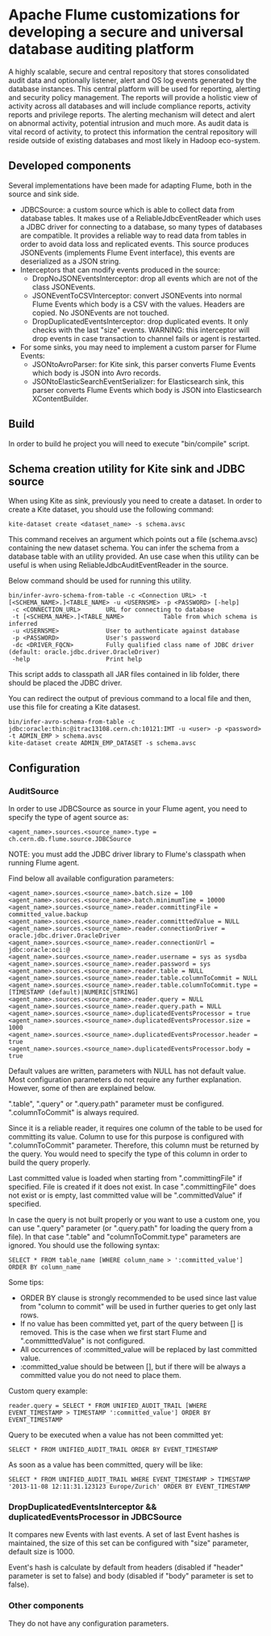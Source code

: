 # Apache Flume customizations for developing a secure and universal database auditing platform

A highly scalable, secure and central repository that stores consolidated audit data and optionally listener, 
alert and OS log events generated by the database instances. This central platform will be used for reporting, 
alerting and security policy management. The reports will provide a holistic view of activity across all databases 
and will include compliance reports, activity reports and privilege reports. The alerting mechanism will 
detect and alert on abnormal activity, potential intrusion and much more. As audit data is vital record of 
activity, to protect this information the central repository will reside outside of existing databases and most 
likely in Hadoop eco-system.

## Developed components

Several implementations have been made for adapting Flume, both in the source and sink side.

* JDBCSource: a custom source which is able to collect data from database tables. It makes use of a ReliableJdbcEventReader which uses a JDBC driver for connecting to a database, so many types of databases are compatible. It provides a reliable way to read data from tables in order to avoid data loss and replicated events. This source produces JSONEvents (implements Flume Event interface), this events are deserialized as a JSON string.
* Interceptors that can modify events produced in the source:
    * DropNoJSONEventsInterceptor: drop all events which are not of the class JSONEvents.
    * JSONEventToCSVInterceptor: convert JSONEvents into normal Flume Events which body is a CSV with the values. Headers are copied. No JSONEvents are not touched.
    * DropDuplicatedEventsInterceptor: drop duplicated events. It only checks with the last "size" events. WARNING: this interceptor will drop events in case transaction to channel fails or agent is restarted.
* For some sinks, you may need to implement a custom parser for Flume Events:
    * JSONtoAvroParser: for Kite sink, this parser converts Flume Events which body is JSON into Avro records.
    * JSONtoElasticSearchEventSerializer: for Elasticsearch sink, this parser converts Flume Events which body is JSON into Elasticsearch XContentBuilder.
    
## Build

In order to build he project you will need to execute "bin/compile" script.

## Schema creation utility for Kite sink and JDBC source 

When using Kite as sink, previously you need to create a dataset. In order to create a Kite dataset, you should use the following command:

```
kite-dataset create <dataset_name> -s schema.avsc
```

This command receives an argument which points out a file (schema.avsc) containing the new dataset schema. You can infer the schema from a database table with an utility provided. An use case when this utility can be useful is when using ReliableJdbcAuditEventReader in the source.

Below command should be used for running this utility.

```
bin/infer-avro-schema-from-table -c <Connection URL> -t [<SCHEMA_NAME>.]<TABLE_NAME> -u <USERNSME> -p <PASSWORD> [-help]
 -c <CONNECTION_URL>       URL for connecting to database
 -t [<SCHEMA_NAME>.]<TABLE_NAME>           Table from which schema is inferred
 -u <USERNSME>             User to authenticate against database
 -p <PASSWORD>             User's password
 -dc <DRIVER_FQCN>         Fully qualified class name of JDBC driver (default: oracle.jdbc.driver.OracleDriver)
 -help                     Print help
```

This script adds to classpath all JAR files contained in lib folder, there should be placed the JDBC driver.

You can redirect the output of previous command to a local file and then, use this file for creating a Kite datasest. 

```
bin/infer-avro-schema-from-table -c jdbc:oracle:thin:@itrac13108.cern.ch:10121:IMT -u <user> -p <password> -t ADMIN_EMP > schema.avsc
kite-dataset create ADMIN_EMP_DATASET -s schema.avsc
```

## Configuration

### AuditSource

In order to use JDBCSource as source in your Flume agent, you need to specify the type of agent source as:

```
<agent_name>.sources.<source_name>.type = ch.cern.db.flume.source.JDBCSource 
```

NOTE: you must add the JDBC driver library to Flume's classpath when running Flume agent.

Find below all available configuration parameters:

```
<agent_name>.sources.<source_name>.batch.size = 100
<agent_name>.sources.<source_name>.batch.minimumTime = 10000
<agent_name>.sources.<source_name>.reader.committingFile = committed_value.backup
<agent_name>.sources.<source_name>.reader.committtedValue = NULL
<agent_name>.sources.<source_name>.reader.connectionDriver = oracle.jdbc.driver.OracleDriver
<agent_name>.sources.<source_name>.reader.connectionUrl = jdbc:oracle:oci:@
<agent_name>.sources.<source_name>.reader.username = sys as sysdba
<agent_name>.sources.<source_name>.reader.password = sys
<agent_name>.sources.<source_name>.reader.table = NULL
<agent_name>.sources.<source_name>.reader.table.columnToCommit = NULL
<agent_name>.sources.<source_name>.reader.table.columnToCommit.type = [TIMESTAMP (default)|NUMERIC|STRING]
<agent_name>.sources.<source_name>.reader.query = NULL
<agent_name>.sources.<source_name>.reader.query.path = NULL
<agent_name>.sources.<source_name>.duplicatedEventsProcessor = true
<agent_name>.sources.<source_name>.duplicatedEventsProcessor.size = 1000
<agent_name>.sources.<source_name>.duplicatedEventsProcessor.header = true
<agent_name>.sources.<source_name>.duplicatedEventsProcessor.body = true
```

Default values are written, parameters with NULL has not default value. Most configuration parameters do not require any further explanation. However, some of then are explained below.

".table", ".query" or ".query.path" parameter must be configured. ".columnToCommit" is always required.

Since it is a reliable reader, it requires one column of the table to be used for committing its value. Column to use for this purpose is configured with ".columnToCommit" parameter. Therefore, this column must be returned by the query. You would need to specify the type of this column in order to build the query properly. 

Last committed value is loaded when starting from ".committingFile" if specified. File is created if it does not exist. In case ".committingFile" does not exist or is empty, last committed value will be ".committedValue" if specified.

In case the query is not built properly or you want to use a custom one, you can use ".query" parameter (or ".query.path" for loading the query from a file). In that case ".table" and "columnToCommit.type" parameters are ignored. You should use the following syntax:

```
SELECT * FROM table_name [WHERE column_name > ':committed_value'] ORDER BY column_name
```

Some tips:
* ORDER BY clause is strongly recommended to be used since last value from "column to commit" will be used in further queries to get only last rows.
* If no value has been committed yet, part of the query between [] is removed. This is the case when we first start Flume and  ".committtedValue" is not configured.
* All occurrences of :committed_value will be replaced by last committed value.
* :committed_value should be between [], but if there will be always a committed value you do not need to place them.

Custom query example:

```
reader.query = SELECT * FROM UNIFIED_AUDIT_TRAIL [WHERE EVENT_TIMESTAMP > TIMESTAMP ':committed_value'] ORDER BY EVENT_TIMESTAMP
```

Query to be executed when a value has not been committed yet:

```
SELECT * FROM UNIFIED_AUDIT_TRAIL ORDER BY EVENT_TIMESTAMP
```

As soon as a value has been committed, query will be like:

```
SELECT * FROM UNIFIED_AUDIT_TRAIL WHERE EVENT_TIMESTAMP > TIMESTAMP '2013-11-08 12:11:31.123123 Europe/Zurich' ORDER BY EVENT_TIMESTAMP
```

### DropDuplicatedEventsInterceptor && duplicatedEventsProcessor in JDBCSource

It compares new Events with last events. A set of last Event hashes is maintained, the size of this set can be configured with "size" parameter, default size is 1000.

Event's hash is calculate by default from headers (disabled if "header" parameter is set to false) and body (disabled if "body" parameter is set to false).

### Other components

They do not have any configuration parameters.








 

